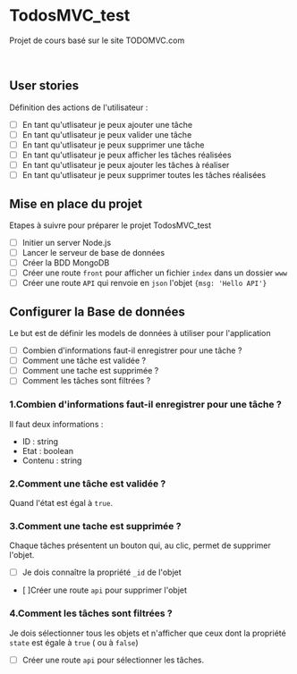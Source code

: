 # TodosMVC_test
Projet de cours basé sur le site TODOMVC.com

<br/>

## User stories
Définition des actions de l'utilisateur :
- [ ] En tant qu'utlisateur je peux ajouter une tâche
- [ ] En tant qu'utlisateur je peux valider une tâche
- [ ]  En tant qu'utlisateur je peux supprimer une tâche
- [ ] En tant qu'utlisateur je peux afficher les tâches réalisées
- [ ] En tant qu'utlisateur je peux ajouter les tâches à réaliser
- [ ] En tant qu'utlisateur je peux supprimer toutes les tâches réalisées

## Mise en place du projet
Etapes à suivre pour préparer le projet TodosMVC_test
- [ ] Initier un server Node.js
- [ ] Lancer le serveur de base de données 
- [ ] Créer la BDD MongoDB
- [ ] Créer une route `front` pour afficher un fichier `index` dans un dossier `www`
- [ ] Créer une route `API` qui renvoie en `json` l'objet `{msg: 'Hello API'}`

## Configurer la Base de données
Le but est de définir les models de données à utiliser pour l'application
- [ ] Combien d'informations faut-il enregistrer pour une tâche ?
- [ ] Comment une tâche est validée ?
- [ ] Comment une tache est supprimée ?
- [ ] Comment les tâches sont filtrées ?

### 1.Combien d'informations faut-il enregistrer pour une tâche ?
Il faut deux informations :
- ID : string
- Etat : boolean
- Contenu : string

### 2.Comment une tâche est validée ?
Quand l'état est égal à `true`.

### 3.Comment une tache est supprimée ?
Chaque tâches présentent un bouton qui, au clic, permet de supprimer l'objet.
- [ ] Je dois connaître la propriété `_id` de l'objet
- [ ]Créer une route `api` pour supprimer l'objet

### 4.Comment les tâches sont filtrées ?
Je dois sélectionner tous les objets et n'afficher que ceux dont la propriété `state` est égale à `true` ( ou à `false`)
- [ ] Créer une route  `api` pour sélectionner les tâches.